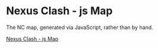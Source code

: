 # Nexus Clash - js Map
The NC map, generated via JavaScript, rather than by hand.

[Nexus Clash - js Map](https://argavyon.github.io/NC-jsMap/)
